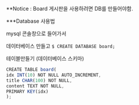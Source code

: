 **Notice : Board 게시판을 사용하려면 DB를 만들어야함.


***Database 사용법

mysql 콘솔창으로 들어가서

데이터베이스 만들고
`$ CREATE DATABASE board;`

테이블만들기 (데이터베이스 스키마)
```javascript
CREATE TABLE board(
idx INT(10) NOT NULL AUTO_INCREMENT,
title CHAR(100) NOT NULL,
content TEXT NOT NULL,
PRIMARY KEY(idx)
);
```
